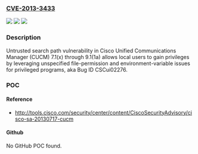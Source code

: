 ### [CVE-2013-3433](https://cve.mitre.org/cgi-bin/cvename.cgi?name=CVE-2013-3433)
![](https://img.shields.io/static/v1?label=Product&message=n%2Fa&color=blue)
![](https://img.shields.io/static/v1?label=Version&message=n%2Fa&color=blue)
![](https://img.shields.io/static/v1?label=Vulnerability&message=n%2Fa&color=brighgreen)

### Description

Untrusted search path vulnerability in Cisco Unified Communications Manager (CUCM) 7.1(x) through 9.1(1a) allows local users to gain privileges by leveraging unspecified file-permission and environment-variable issues for privileged programs, aka Bug ID CSCui02276.

### POC

#### Reference
- http://tools.cisco.com/security/center/content/CiscoSecurityAdvisory/cisco-sa-20130717-cucm

#### Github
No GitHub POC found.

